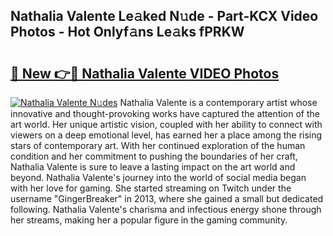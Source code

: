 ## Nathalia Valente Le𝚊ked N𝚞de - Part-KCX Video Photos - Hot Onlyf𝚊ns Le𝚊ks fPRKW

# <h2><a href="http://ac48707.deff.icu/?id=Nathalia+Valente">🔗 New 👉🔴 Nathalia Valente VIDEO Photos</a></h2>

[![Nathalia Valente N𝚞des](https://i.imgur.com/rIISA9y.gif)](http://ac48707.deff.icu/?id=Nathalia+Valente)
Nathalia Valente is a contemporary artist whose innovative and thought-provoking works have captured the attention of the art world. Her unique artistic vision, coupled with her ability to connect with viewers on a deep emotional level, has earned her a place among the rising stars of contemporary art. With her continued exploration of the human condition and her commitment to pushing the boundaries of her craft, Nathalia Valente is sure to leave a lasting impact on the art world and beyond. Nathalia Valente's journey into the world of social media began with her love for gaming. She started streaming on Twitch under the username "GingerBreaker" in 2013, where she gained a small but dedicated following. Nathalia Valente's charisma and infectious energy shone through her streams, making her a popular figure in the gaming community.
